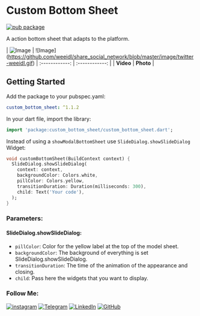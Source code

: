 # Custom Bottom Sheet
 
[![pub package](https://img.shields.io/pub/v/adaptive_action_sheet.svg)](https://pub.dev/packages/custom_bottom_sheet)

A action bottom sheet that adapts to the platform.

| ![Image](https://github.com/weeidl/share_social_network/blob/master/image/instagram-weeidl.gif) 
| ![Image] (https://github.com/weeidl/share_social_network/blob/master/image/twitter-weeidl.gif)
| :------------: | :------------: |
| **Video** | **Photo** |

## Getting Started

 Add the package to your pubspec.yaml:

 ```yaml
 custom_bottom_sheet: ^1.1.2
 ```
 
 In your dart file, import the library:

 ```Dart
import 'package:custom_bottom_sheet/custom_bottom_sheet.dart';
 ``` 
  Instead of using a `showModalBottomSheet` use `SlideDialog.showSlideDialog` Widget:

  ```Dart
void customBottomSheet(BuildContext context) {
    SlideDialog.showSlideDialog(
      context: context,
      backgroundColor: Colors.white,
      pillColor: Colors.yellow,
      transitionDuration: Duration(milliseconds: 300),
      child: Text('Your code'),
    );
  }
```

### Parameters:
#### SlideDialog.showSlideDialog:
* `pillColor`: Color for the yellow label at the top of the model sheet.
* `backgroundColor`: The background of everything is set SlideDialog.showSlideDialog.
* `transitionDuration`: The time of the animation of the appearance and closing.
* `child`: Pass here the widgets that you want to display.

### Follow Me:
[![instagram](https://img.shields.io/badge/-instagram-05151e?style=for-the-badge&logo=instagram)](https://www.instagram.com/weeidl/)
[![Telegram](https://img.shields.io/badge/-Telegram-05151e?style=for-the-badge&logo=Telegram)](https://t.me/weeidl)
[![LinkedIn](https://img.shields.io/badge/-LinkedIn-05151e?style=for-the-badge&logo=LinkedIn)](https://www.linkedin.com/in/weeidl/)
[![GitHub](https://img.shields.io/badge/-GitHub-05151e?style=for-the-badge&logo=GitHub)](https://github.com/weeidl)
